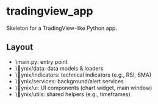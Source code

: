 ﻿# tradingview_app

Skeleton for a TradingView-like Python app.

## Layout
- \main.py\: entry point
- \ynix/data\: data models & loaders
- \ynix/indicators\: technical indicators (e.g., RSI, SMA)
- \ynix/services\: background/alert services
- \ynix/ui\: UI components (chart widget, main window)
- \ynix/utils\: shared helpers (e.g., timeframes)
